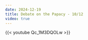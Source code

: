 ```yaml
---
date: 2024-12-19
title: Debate on the Papacy - 10/12
video: true
---
```



{{< youtube Qc_1M3DQOLw >}}
